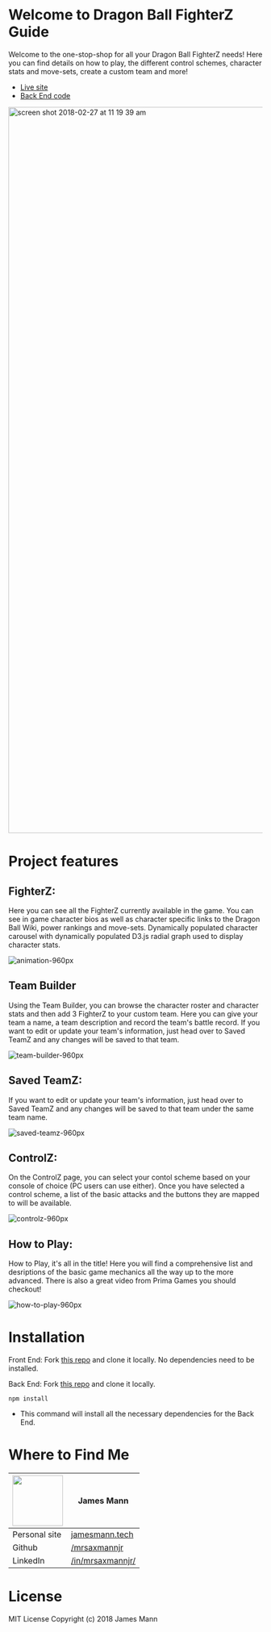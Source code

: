 # Welcome to Dragon Ball FighterZ Guide
Welcome to the one-stop-shop for all your Dragon Ball FighterZ needs! Here you can find details on how to play, the different control schemes, character stats and move-sets, create a custom team and more!
* [Live site](https://dbfzguide.com/index.html)
* [Back End code](https://github.com/mrsaxmannjr/DBZFGuide-Server)

<img width="1440" alt="screen shot 2018-02-27 at 11 19 39 am" src="https://user-images.githubusercontent.com/26389841/36746681-2893edfa-1bb0-11e8-9eae-1e5c8c819ef7.png">

# Project features
## FighterZ:
Here you can see all the FighterZ currently available in the game. You can see in game character bios as well as character specific links to the Dragon Ball Wiki, power rankings and move-sets.  Dynamically populated character carousel with dynamically populated D3.js radial graph used to display character stats.

![animation-960px](https://user-images.githubusercontent.com/26389841/36742778-c5e5ab3a-1ba5-11e8-89ba-d97fdd6c2eb9.gif)

## Team Builder
Using the Team Builder, you can browse the character roster and character stats and then add 3 FighterZ to your custom team. Here you can give your team a name, a team description and record the team's battle record. If you want to edit or update your team's information, just head over to Saved TeamZ and any changes will be saved to that team.

![team-builder-960px](https://user-images.githubusercontent.com/26389841/36744065-1ac1a660-1ba9-11e8-973e-4cc86b886d93.gif)

## Saved TeamZ:
If you want to edit or update your team's information, just head over to Saved TeamZ and any changes will be saved to that team under the same team name.

![saved-teamz-960px](https://user-images.githubusercontent.com/26389841/36745888-28b98c88-1bae-11e8-803d-4f67706f30bf.gif)

## ControlZ:
On the ControlZ page, you can select your contol scheme based on your console of choice (PC users can use either). Once you have selected a control scheme, a list of the basic attacks and the buttons they are mapped to will be available.

![controlz-960px](https://user-images.githubusercontent.com/26389841/36745430-b1535be8-1bac-11e8-8137-000c4df067de.gif)

## How to Play:
How to Play, it's all in the title! Here you will find a comprehensive list and desriptions of the basic game mechanics all the way up to the more advanced. There is also a great video from Prima Games you should checkout!

![how-to-play-960px](https://user-images.githubusercontent.com/26389841/36745632-600d54a4-1bad-11e8-9bf1-883cca3e1b4b.gif)

# Installation
Front End: Fork [this repo](https://github.com/mrsaxmannjr/Dragon-Ball-FighterZ-guide-FrontEnd) and clone it locally. No dependencies need to be installed.

Back End: Fork [this repo](https://github.com/mrsaxmannjr/DBZFGuide-Server) and clone it locally.
```
npm install
```
* This command will install all the necessary dependencies for the Back End.

# Where to Find Me

|<img src="https://user-images.githubusercontent.com/32685092/35991367-3e12abb2-0cc4-11e8-93a4-9da6ab4b00a8.jpg" width="100"> | James Mann                    |
| ------------- | ------------- |
| Personal site  | [jamesmann.tech](https://jamesmann.tech) |
| Github  | [/mrsaxmannjr](https://github.com/mrsaxmannjr) |
| LinkedIn   | [/in/mrsaxmannjr/](https://www.linkedin.com/in/mrsaxmannjr/) |

# License
MIT License Copyright (c) 2018 James Mann
